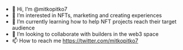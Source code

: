 - 👋 Hi, I’m @mitkopitko7
- 👀 I’m interested in NFTs, marketing and creating experiences
- 🌱 I’m currently learning how to help NFT projects reach their target audience
- 💞️ I’m looking to collaborate with builders in the web3 space
- 📫 How to reach me https://twitter.com/mitkopitko7

<!---
mitkopitko7/mitkopitko7 is a ✨ special ✨ repository because its `README.md` (this file) appears on your GitHub profile.
You can click the Preview link to take a look at your changes.
--->
